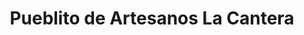---
title: "Pueblito de Artesanos La Cantera"
url: /penaflor/pueblito-de-artesanos-la-cantera/
shop: Basteln
---
